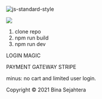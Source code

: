 ![js-standard-style](https://img.shields.io/badge/code%20style-standard-brightgreen.svg)

[![](http://img.youtube.com/vi/GUjdxJG1vvA/0.jpg)](http://www.youtube.com/watch?v=GUjdxJG1vvA "")

1. clone repo
2. npm run build
3. npm run dev

LOGIN MAGIC

PAYMENT GATEWAY STRIPE

minus: no cart and limited user login.

Copyright © 2021 Bina Sejahtera
